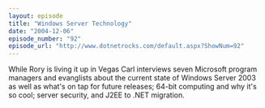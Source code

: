 ```yaml
---
layout: episode
title: "Windows Server Technology"
date: "2004-12-06"
episode_number: "92"
episode_url: "http://www.dotnetrocks.com/default.aspx?ShowNum=92"
---
```


While Rory is living it up in Vegas Carl interviews seven Microsoft program managers and evanglists about the current state of Windows Server 2003 as well as what's on tap for future releases; 64-bit computing and why it's so cool; server security, and J2EE to .NET migration.
